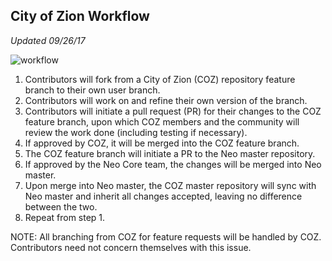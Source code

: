 ## City of Zion Workflow
*Updated 09/26/17*

![workflow](https://github.com/jhepkema/awesome-neo/blob/master/New%20Workflow.png)

1.	Contributors will fork from a City of Zion (COZ) repository feature branch to their own user branch.
2.	Contributors will work on and refine their own version of the branch.
3.	Contributors will initiate a pull request (PR) for their changes to the COZ feature branch, upon which COZ members and the community will review the work done (including testing if necessary). 
4.	If approved by COZ, it will be merged into the COZ feature branch.
5.	The COZ feature branch will initiate a PR to the Neo master repository. 
6.	If approved by the Neo Core team, the changes will be merged into Neo master.
7.	Upon merge into Neo master, the COZ master repository will sync with Neo master and inherit all changes accepted, leaving no difference between the two.
8.	Repeat from step 1.

NOTE: All branching from COZ for feature requests will be handled by COZ. Contributors need not concern themselves with this issue.

